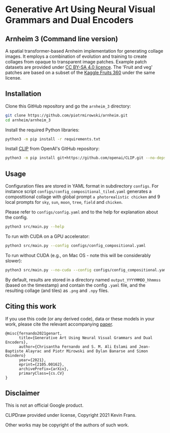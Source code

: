 # Generative Art Using Neural Visual Grammars and Dual Encoders

## Arnheim 3 (Command line version)

A spatial transformer-based Arnheim implementation for generating collage images.
It employs a combination of evolution and training to create collages from
opaque to transparent image patches. Example patch datasets are provided under
[CC BY-SA 4.0 licence](https://creativecommons.org/licenses/by-sa/4.0/).
The 'Fruit and veg' patches are based on a subset of the
[Kaggle Fruits 360](https://www.kaggle.com/moltean/fruits) under the same
license.

## Installation

Clone this GitHub repository and go the `arnheim_3` directory:
```sh
git clone https://github.com/piotrmirowski/arnheim.git
cd arnheim/arnheim_3
```

Install the required Python libraries:
```sh
python3 -m pip install -r requirements.txt
```

Install [CLIP](https://github.com/openai/CLIP) from OpenAI's GitHub repository:
```sh
python3 -m pip install git+https://github.com/openai/CLIP.git --no-deps
```

## Usage

Configuration files are stored in YAML format in subdirectory `configs`. For instance script `configs/config_compositional_tiled.yaml` generates a composttional collage with global prompt `a photorealistic chicken` and 9 local prompts for `sky`, `sun`, `moon`, `tree`, `field` and `chicken`.

Please refer to `configs/config.yaml` and to the help for explanation about the config.
```sh
python3 src/main.py --help
```

To run with CUDA on a GPU accelerator:
```sh
python3 src/main.py --config configs/config_compositional.yaml
```

To run without CUDA (e.g., on Mac OS - note this will be considerably slower):
```sh
python3 src/main.py --no-cuda --config configs/config_compositional.yaml
```

By default, results are stored in a directory named `output_YYYYMMDD_hhmmss` (based on the timestamp) and contain the config `.yaml` file, and the resulting collage (and tiles) as `.png` and `.npy` files.


## Citing this work

If you use this code (or any derived code), data or these models in your work,
please cite the relevant accompanying [paper](https://arxiv.org/abs/2105.00162).

```
@misc{fernando2021genart,
      title={Generative Art Using Neural Visual Grammars and Dual Encoders},
      author={Chrisantha Fernando and S. M. Ali Eslami and Jean-Baptiste Alayrac and Piotr Mirowski and Dylan Banarse and Simon Osindero}
      year={2021},
      eprint={2105.00162},
      archivePrefix={arXiv},
      primaryClass={cs.CV}
}
```

## Disclaimer

This is not an official Google product.

CLIPDraw provided under license, Copyright 2021 Kevin Frans.

Other works may be copyright of the authors of such work.
